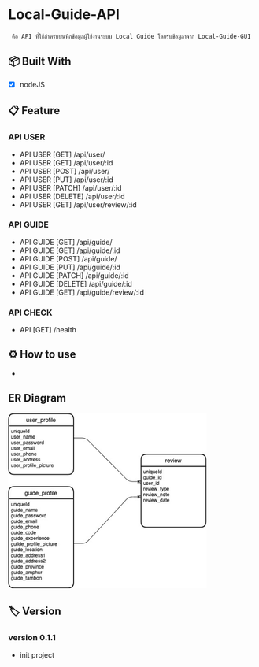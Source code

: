#  Local-Guide-API
     คือ API ที่ใช้สำหรับบันทึกข้อมูลผู้ใช้งานระบบ Local Guide โดยรับข้อมูลาจาก Local-Guide-GUI

## 📦 Built With
- [X] nodeJS

## 📋 Feature
### API USER
- API USER [GET] /api/user/
- API USER [GET] /api/user/:id
- API USER [POST] /api/user/
- API USER [PUT] /api/user/:id
- API USER [PATCH] /api/user/:id
- API USER [DELETE] /api/user/:id
- API USER [GET] /api/user/review/:id
### API GUIDE
- API GUIDE [GET] /api/guide/
- API GUIDE [GET] /api/guide/:id
- API GUIDE [POST] /api/guide/
- API GUIDE [PUT] /api/guide/:id
- API GUIDE [PATCH] /api/guide/:id
- API GUIDE [DELETE] /api/guide/:id
- API GUIDE [GET] /api/guide/review/:id
### API CHECK
- API [GET] /health

## ⚙ How to use
-


## ER Diagram
<img src="./public/LocalGuide_ERD.jpg" width="80%">


## 🏷 Version
### version 0.1.1
- init project